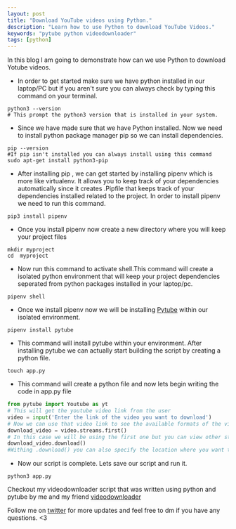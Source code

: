 ```yaml
---
layout: post
title: "Download YouTube videos using Python."
description: "Learn how to use Python to download YouTube Videos."
keywords: "pytube python videodownloader"
tags: [python]
---
```

In this blog I am going to demonstrate how can we use Python to download 
Yotube videos.
* In order to get started make sure we have python installed in our laptop/PC but if you aren't sure you can always check by typing this command on your terminal.
```console
python3 --version
# This prompt the python3 version that is installed in your system.
```
* Since we have made sure that we have Python installed. Now we need to install python package manager pip so we can install dependencies.
```console
pip --version
#If pip isn't installed you can always install using this command
sudo apt-get install python3-pip
```
* After installing pip , we can get started by installing pipenv which is more like virtualenv. It allows you to keep track of your dependencies automatically since it creates .Pipfile that keeps track of your dependencies installed related to the project. In order to install pipenv we need to run this command. 
```console
pip3 install pipenv
```
* Once you install pipenv now create a new directory where you will keep your project files
```console
mkdir myproject
cd  myproject
```
* Now run this command to activate shell.This command will create a isolated python environment that will keep your project dependencies seperated from python packages installed in your laptop/pc.
```console
pipenv shell
```
* Once we install pipenv now we will be installing [Pytube](https://github.com/nficano/pytube) within our isolated environment.
```console
pipenv install pytube
```
* This command will install pytube within your environment. After installing pytube we can actually start building the script by creating a python file.
```console
touch app.py
```
* This command will create a python file and now lets begin writing the code in app.py file
```python
from pytube import Youtube as yt
# This will get the youtube video link from the user
video = input('Enter the link of the video you want to download')
# Now we can use that video link to see the available formats of the video
download_video = video.streams.first()
# In this case we will be using the first one but you can view other streams too using streams.all()
download_video.download()
#Withing .download() you can also specify the location where you want to download the video
```
* Now our script is complete. Lets save our script and run it.
```console
python3 app.py
```




Checkout my videodownloader script that was written using python and pytube by me and my friend [videodownloader](https://github.com/mraza007/videodownloader)

Follow me on [twitter](http://twitter.com/muhammad_o7) for more updates and feel free to dm if you have any questions. <3
